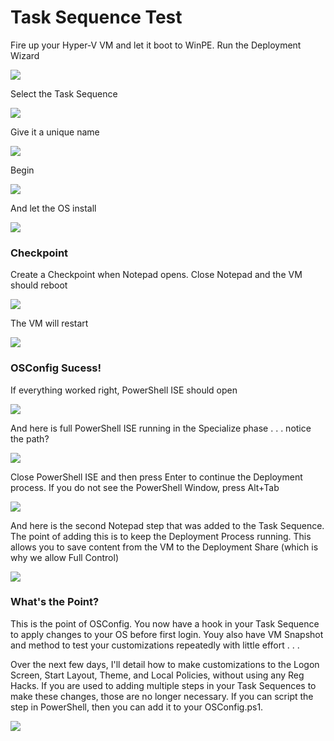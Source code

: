 # Task Sequence Test

Fire up your Hyper-V VM and let it boot to WinPE.  Run the Deployment Wizard

![](../../.gitbook/assets/2018-08-07_1-25-19.png)

Select the Task Sequence

![](../../.gitbook/assets/2018-08-07_1-33-38.png)

Give it a unique name

![](../../.gitbook/assets/2018-08-07_1-34-09.png)

Begin

![](../../.gitbook/assets/2018-08-07_1-34-40.png)

And let the OS install

![](../../.gitbook/assets/2018-08-07_1-36-54.png)

### Checkpoint

Create a Checkpoint when Notepad opens.  Close Notepad and the VM should reboot

![](../../.gitbook/assets/2018-08-07_1-37-53.png)

The VM will restart

![](../../.gitbook/assets/2018-08-07_1-40-13.png)

### OSConfig Sucess!

If everything worked right, PowerShell ISE should open

![](../../.gitbook/assets/2018-08-07_1-48-53.png)

And here is full PowerShell ISE running in the Specialize phase . . . notice the path?

![](../../.gitbook/assets/2018-08-07_1-49-16.png)

Close PowerShell ISE and then press Enter to continue the Deployment process.  If you do not see the PowerShell Window, press Alt+Tab

![](../../.gitbook/assets/2018-08-07_2-06-12.png)

And here is the second Notepad step that was added to the Task Sequence.  The point of adding this is to keep the Deployment Process running.  This allows you to save content from the VM to the Deployment Share \(which is why we allow Full Control\)

![](../../.gitbook/assets/2018-08-07_2-12-26.png)



### What's the Point?

This is the point of OSConfig.  You now have a hook in your Task Sequence to apply changes to your OS before first login.  Youy also have VM Snapshot and method to test your customizations repeatedly with little effort . . . 

Over the next few days, I'll detail how to make customizations to the Logon Screen, Start Layout, Theme, and Local Policies, without using any Reg Hacks.  If you are used to adding multiple steps in your Task Sequences to make these changes, those are no longer necessary.  If you can script the step in PowerShell, then you can add it to your OSConfig.ps1.

![](../../.gitbook/assets/2018-08-07_2-03-08.png)
